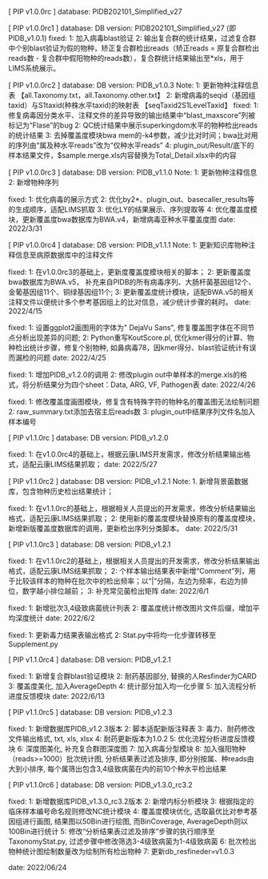 [ PIP v1.0.0rc ]
database: PIDB202101_Simplified_v27


[ PIP v1.0.0rc1 ]
database: 
	DB version: PIDB202101_Simplified_v27 (即PIDB_v1.0.1)
fixed:
	1: 加入病毒blast验证
	2: 输出复合群的统计结果，过滤复合群中个别blast验证为假的物种，矫正复合群检出reads（矫正reads = 原复合群检出reads数 - 复合群中假阳物种的reads数），复合群统计结果输出至*xls，用于LIMS系统展示。


[ PIP v1.0.0rc2 ]
database:
	DB version: PIDB_v1.0.3
	Note: 
		1: 更新物种注释信息表 【all.Taxonomy.txt，all.Taxonomy.other.txt】
		2: 新增病毒的seqid（基因组taxid）与S1taxid(种株水平taxid)的映射表 【seqTaxid2S1LevelTaxid】
fixed:
	1: 修复病毒因分类水平、注释文件的差异导致的输出结果中“blast_maxscore”列被标记为“Flase”的bug
	2: QC统计结果中展示superkingdom水平的物种检出reads的统计结果
	3: 去掉覆盖度模块bwa mem的-k4参数，减少比对时间；bwa比对用的序列由“属及种水平reads”改为“仅种水平reads”
	4: plugin_out/Result/底下的样本结果文件，$sample.merge.xls内容替换为Total_Detail.xlsx中的内容


[ PIP v1.0.0rc3 ]
database:
	DB version: PIDB_v1.1.0
	Note:
		1: 更新物种注释信息
		2: 新增物种序列

fixed:
	1: 优化病毒的展示方式
	2: 优化by2*、plugin_out、basecaller_results等的生成顺序，适配LIMS抓取
	3: 优化LY的结果展示、序列提取等
	4: 优化覆盖度模块，更新覆盖度bwa数据库为BWA.v4，新增病毒亚种水平覆盖度图
date:
	2022/3/31


[ PIP v1.0.0rc4 ]
database:
        DB version: PIDB_v1.1.1
        Note:
                1: 更新知识库物种注释信息至病原数据库中的注释文件

fixed:
	1: 在v1.0.0rc3的基础上，更新度覆盖度模块相关的脚本；
	2: 更新覆盖度bwa数据库为BWA.v5， 补充来自PIDB的所有病毒序列、大肠杆菌基因组12个、金葡基因组11个、铜绿基因组11个;
	3: 更新覆盖度统计模块，适配BWA.v5的相关注释文件以便统计多个参考基因组上的比对信息，减少统计步骤的耗时。
date:
	2022/4/15

fixed:
	1: 设置ggplot2画图用的字体为" DejaVu Sans", 修复覆盖图字体在不同节点分析出现差异的问题;
	2: Python重写KoutScore.pl, 优化kmer得分的计算、物种检出统计步骤，修复个别物种, 如鼻病毒78，因kmer得分、blast验证统计有误而漏检的问题
date:
	2022/4/25

fixed:
	1: 增加PIDB_v1.2.0的调用
	2: 修改plugin out中单样本的merge.xls的格式，将分析结果分为四个sheet：Data, ARG, VF, Pathogen表
date:
	2022/4/26

fixed:
	1: 修改覆盖度画图模块，修复含有特殊字符的物种名的覆盖图无法绘制问题
	2: raw_summary.txt添加去宿主后reads数
	3: plugin_out中结果序列文件名加入样本编号


[ PIP v1.1.0rc ]
database:
        DB version: PIDB_v1.2.0
       
fixed:
	1: 在v1.0.0rc4的基础上，根据云康LIMS开发需求，修改分析结果输出格式，适配云康LIMS结果抓取；
date:
	2022/5/27


[ PIP v1.1.0rc2 ]
database:
        DB version: PIDB_v1.2.1
        Note:
        	1. 新增背景菌数据库，包含物种历史检出结果统计；
       
fixed:
	1: 在v1.1.0rc的基础上，根据相关人员提出的开发需求，修改分析结果输出格式，适配云康LIMS结果抓取；
	2: 使用新的覆盖度模块替换原有的覆盖度模块，新增新版覆盖度数据库的调用，更新检出序列分类脚本。
date:
	2022/5/31


[ PIP v1.1.0rc3 ]
database:
        DB version: PIDB_v1.2.1
       
fixed:
	1: 在v1.1.0rc2的基础上，根据相关人员提出的开发需求，修改分析结果输出格式，适配云康LIMS结果抓取；
	2: 个样本输出结果表中新增“Comment”列，用于比较该样本的物种在批次中的检出频率；以“|”分隔，左边为频率，右边为排位，数字越小排位越前；
	3: 补充常见菌检出矩阵
date:
	2022/6/1

fixed:
	1: 新增批次3,4级致病菌统计列表
	2: 覆盖度统计修改图片文件后缀，增加平均深度统计
date:
	2022/6/2

fixed:
	1: 更新毒力结果表输出格式
	2: Stat.py中将均一化步骤转移至Supplement.py


[ PIP v1.1.0rc4 ]
database:
        DB version: PIDB_v1.2.1

fixed:
	1: 新增复合群blast验证模块
	2: 耐药基因部分, 替换的人Resfinder为CARD
	3: 覆盖度美化, 加入AverageDepth
	4: 统计部分加入均一化步骤
	5: 加入流程分析进度反馈模块
date:
	2022/6/13

[ PIP v1.1.0rc5 ]
database:
	 DB version: PIDB_v1.2.3

fixed:
	1: 新增数据库PIDB_v1.2.3版本
	2: 脚本适配新版注释表
	3: 毒力、耐药修改文件输出格式, txt, xls, xlsx
	4: 耐药更新版本为1.0.2
	5: 优化流程分析进度反馈模块
	6: 深度图美化, 补充复合群图深度图
	7: 加入病毒分型模块
	8: 加入强阳物种（reads>=1000）批次统计图, 分析结果表过滤及排序, 即分别按属、种reads由大到小排序, 每个属筛出包含3,4级致病菌在内的前10个种水平检出结果


[ PIP v1.1.0rc6 ]
database:
         DB version: PIDB_v1.3.0_rc3.2

fixed:
	1: 新增数据库PIDB_v1.3.0_rc3.2版本
	2: 新增内标分析模块
	3: 根据指定的临床样本编号命名规则修改NC统计模块
	4: 覆盖度模块优化, 选取最优比对参考基因组进行画图, 结果图以50Bin进行绘图, 而BinCoverage, AverageDepth则以100Bin进行统计
	5: 修改“分析结果表过滤及排序”步骤的执行顺序至TaxonomyStat.py, 过滤步骤中修改筛选3-4级致病菌为1-4级致病菌
	6: 批次检出物种统计图绘制数量改为绘制所有检出物种
	7: 更新db_resfineder=v1.0.3

date:
	2022/06/24
